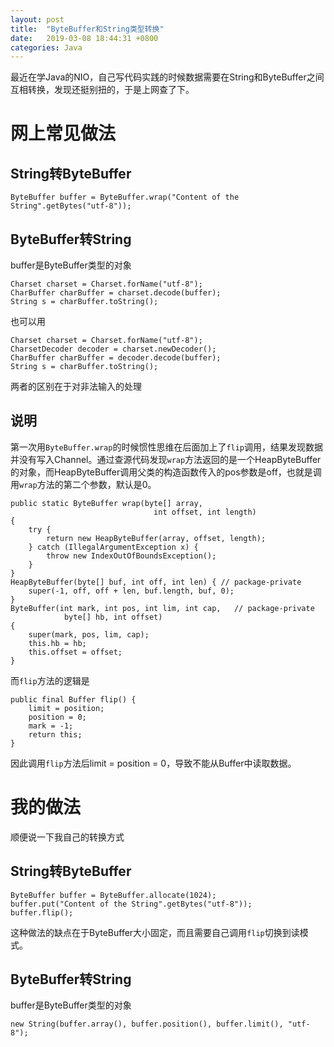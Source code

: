 ```yaml
---
layout: post
title:  "ByteBuffer和String类型转换"
date:   2019-03-08 18:44:31 +0800
categories: Java
---
```

最近在学Java的NIO，自己写代码实践的时候数据需要在String和ByteBuffer之间互相转换，发现还挺别扭的，于是上网查了下。
# 网上常见做法
## String转ByteBuffer
```
ByteBuffer buffer = ByteBuffer.wrap("Content of the String".getBytes("utf-8"));
```

## ByteBuffer转String
buffer是ByteBuffer类型的对象
```
Charset charset = Charset.forName("utf-8");
CharBuffer charBuffer = charset.decode(buffer);
String s = charBuffer.toString();
```
也可以用
```
Charset charset = Charset.forName("utf-8");
CharsetDecoder decoder = charset.newDecoder();
CharBuffer charBuffer = decoder.decode(buffer);
String s = charBuffer.toString();
```
两者的区别在于对非法输入的处理

## 说明
第一次用`ByteBuffer.wrap`的时候惯性思维在后面加上了`flip`调用，结果发现数据并没有写入Channel。通过查源代码发现`wrap`方法返回的是一个HeapByteBuffer的对象，而HeapByteBuffer调用父类的构造函数传入的pos参数是off，也就是调用`wrap`方法的第二个参数，默认是0。
```
public static ByteBuffer wrap(byte[] array,
                                int offset, int length)
{
    try {
        return new HeapByteBuffer(array, offset, length);
    } catch (IllegalArgumentException x) {
        throw new IndexOutOfBoundsException();
    }
}
HeapByteBuffer(byte[] buf, int off, int len) { // package-private
    super(-1, off, off + len, buf.length, buf, 0);
}
ByteBuffer(int mark, int pos, int lim, int cap,   // package-private
            byte[] hb, int offset)
{
    super(mark, pos, lim, cap);
    this.hb = hb;
    this.offset = offset;
}
```
而`flip`方法的逻辑是
```
public final Buffer flip() {
    limit = position;
    position = 0;
    mark = -1;
    return this;
}
```
因此调用`flip`方法后limit = position = 0，导致不能从Buffer中读取数据。


# 我的做法
顺便说一下我自己的转换方式
## String转ByteBuffer
```
ByteBuffer buffer = ByteBuffer.allocate(1024);
buffer.put("Content of the String".getBytes("utf-8"));
buffer.flip();
```
这种做法的缺点在于ByteBuffer大小固定，而且需要自己调用`flip`切换到读模式。

## ByteBuffer转String
buffer是ByteBuffer类型的对象
```
new String(buffer.array(), buffer.position(), buffer.limit(), "utf-8");
```